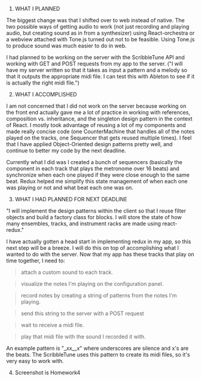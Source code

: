 1. WHAT I PLANNED

The biggest change was that I shifted over to web instead of native. The two possible ways of getting audio to work (not just recording and playing audio, but creating sound as in from a synthesizer) using React-orchestra or a webview attached with Tone.js turned out not to be feasible. Using Tone.js to produce sound was much easier to do in web.

I had planned to be working on the server with the ScribbleTune API and working with GET and POST requests from my app to the server. ("I will have my server written so that it takes as input a pattern and a melody so that it outputs the appropriate midi file. I can test this with Ableton to see if it is actually the right midi file.")

2. WHAT I ACCOMPLISHED

I am not concerned that I did not work on the server because working on the front end actually gave me a lot of practice in working with references, composition vs. inheritance, and the singleton design pattern in the context of React. I mostly took advantage of reusing a lot of my components and made really concise code (one CounterMachine that handles all of the notes played on the tracks, one Sequencer that gets reused multiple times). I feel that I have applied Object-Oriented design patterns pretty well, and continue to better my code by the next deadline.

Currently what I did was I created a bunch of sequencers (basically the component in each track that plays the metronome over 16 beats) and synchronize when each one played if they were close enough to the same beat. Redux helped me simplify this state management of when each one was playing or not and what beat each one was on.


3. WHAT I HAD PLANNED FOR NEXT DEADLINE

"I will implement the design patterns within the client so that I reuse filter objects and build a factory class for blocks. I will store the state of how many ensembles, tracks, and instrument racks are made using react-redux."

I have actually gotten a head start in implementing redux in my app, so this next step will be a breeze. I will do this on top of accomplishing what I wanted to do with the server. Now that my app has these tracks that play on time together, I need to:

>attach a custom sound to each track.

>visualize the notes I'm playing on the configuration panel.

>record notes by creating a string of patterns from the notes
I'm playing.

>send this string to the server with a POST request

>wait to receive a midi file.

>play that midi file with the sound I recorded it with.

An example pattern is "__xx__x_" where underscores are silence and x's are the beats. The ScribbleTune uses this pattern to create its midi files, so it's very easy to work with.

4. Screenshot is Homework4